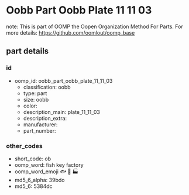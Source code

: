 # Oobb Part Oobb Plate 11 11 03  

note: This is part of OOMP the Oopen Organization Method For Parts. For more details: https://github.com/oomlout/oomp_base

##  part details





### id
* oomp_id: oobb_part_oobb_plate_11_11_03
  * classification: oobb
  * type: part
  * size: oobb
  * color: 
  * description_main: plate_11_11_03
  * description_extra: 
  * manufacturer: 
  * part_number: 

### other_codes
* short_code: ob
* oomp_word: fish key factory
* oomp_word_emoji :fish: :key: :factory:
* md5_6_alpha: 39bdo
* md5_6: 5384dc
